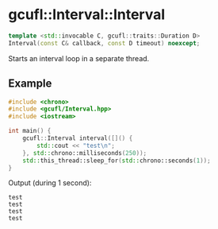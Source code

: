 # gcufl::Interval::Interval
```cpp
template <std::invocable C, gcufl::traits::Duration D>
Interval(const C& callback, const D timeout) noexcept;
```
Starts an interval loop in a separate thread.
## Example
```cpp
#include <chrono>
#include <gcufl/Interval.hpp>
#include <iostream>

int main() {
	gcufl::Interval interval([]() {
		std::cout << "test\n";
	}, std::chrono::milliseconds(250));
	std::this_thread::sleep_for(std::chrono::seconds(1));
}
```
Output (during 1 second):
```
test
test
test
test
```
